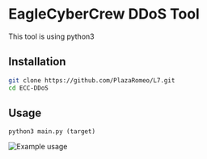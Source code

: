 # EagleCyberCrew DDoS Tool 
This tool is using python3
## Installation



```bash
git clone https://github.com/PlazaRomeo/L7.git
cd ECC-DDoS
```

## Usage

```
python3 main.py (target)
```
![Example usage](https://i.imgur.com/lLdC5m6.png "Example usage")
